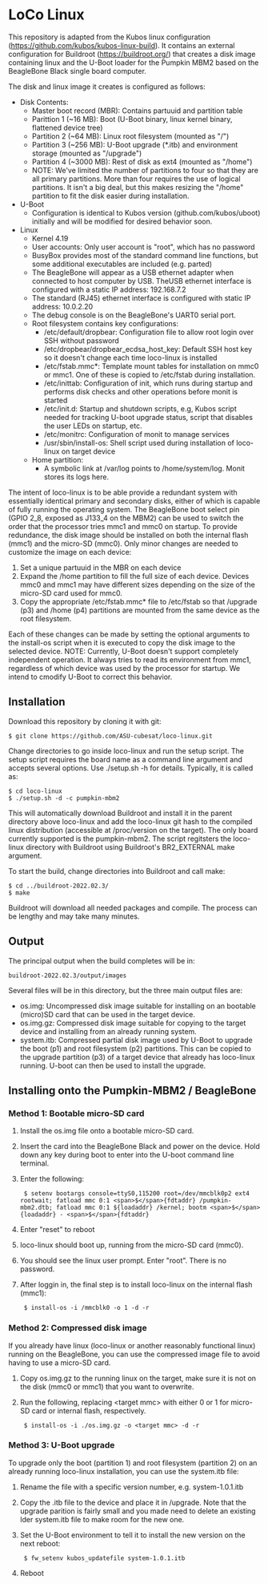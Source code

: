 

# LoCo Linux

This repository is adapted from the Kubos linux configuration (https://github.com/kubos/kubos-linux-build).  It contains an external configuration for Buildroot (https://buildroot.org/) that creates a disk image containing linux and the U-Boot loader for the Pumpkin MBM2 based on the BeagleBone Black single board computer.  

The disk and linux image it creates is configured as follows:
* Disk Contents:
    * Master boot record (MBR):  Contains partuuid and partition table
    * Parittion 1 (~16 MB): Boot (U-Boot binary, linux kernel binary, flattened device tree)
    * Partition 2 (~64 MB): Linux root filesystem (mounted as "/")
    * Partition 3 (~256 MB): U-Boot upgrade (*.itb) and environment storage (mounted as "/upgrade")
    * Partition 4 (~3000 MB): Rest of disk as ext4 (mounted as "/home")
    * NOTE: We've limited the number of partitions to four so that they are all primary partitions.  More than four requires the use of logical partitions.  It isn't a big deal, but this makes resizing the "/home" partition to fit the disk easier during installation.
* U-Boot
    * Configuration is identical to Kubos version (github.com/kubos/uboot) initially and will be modified for desired behavior soon.
* Linux 
    * Kernel 4.19
    * User accounts:  Only user account is "root", which has no password
    * BusyBox provides most of the standard command line functions, but some additional executables are included (e.g. parted)
    * The BeagleBone will appear as a USB ethernet adapter when connected to host computer by USB.  TheUSB ethernet interface is configured with a static IP address: 192.168.7.2
    * The standard (RJ45) ethernet interface is configured with static IP address: 10.0.2.20
    * The debug console is on the BeagleBone's UART0 serial port.
    * Root filesystem contains key configurations:
        * /etc/default/dropbear: Configuration file to allow root login over SSH without password
        * /etc/dropbear/dropbear_ecdsa_host_key: Default SSH host key so it doesn't change each time loco-linux is installed
        * /etc/fstab.mmc*: Template mount tables for installation on mmc0 or mmc1.  One of these is copied to /etc/fstab during installation. 
        * /etc/inittab: Configuration of init, which runs during startup and performs disk checks and other operations before monit is started
        * /etc/init.d:  Startup and shutdown scripts, e.g, Kubos script needed for tracking U-boot upgrade status, script that disables the user LEDs on startup, etc.
        * /etc/monitrc: Configuration of monit to manage services
        * /usr/sbin/install-os: Shell script used during installation of loco-linux on target device
    * Home partition:
        * A symbolic link at /var/log points to /home/system/log.  Monit stores its logs here.

The intent of loco-linux is to be able provide a redundant system with essentially identical primary and secondary disks, either of which is capable of fully running the operating system.  The BeagleBone boot select pin (GPIO 2_8, exposed as J133_4 on the MBM2) can be used to switch the order that the processor tries mmc1 and mmc0 on startup.  To provide redundance, the disk image should be installed on both the internal flash (mmc1) and the micro-SD (mmc0).  Only minor changes are needed to customize the image on each device:

1. Set a unique partuuid in the MBR on each device
2. Expand the /home partition to fill the full size of each device.  Devices mmc0 and mmc1 may have different sizes depending on the size of the micro-SD card used for mmc0.
3. Copy the appropriate /etc/fstab.mmc* file to /etc/fstab so that /upgrade (p3) and /home (p4) partitions are mounted from the same device as the root filesystem.

Each of these changes can be made by setting the optional arguments to the install-os script when it is executed to copy the disk image to the selected device.  NOTE:  Currently, U-Boot doesn't support completely independent operation.  It always tries to read its environment from mmc1, regardless of which device was used by the processor for startup.  We intend to cmodify U-Boot to correct this behavior.

## Installation 

Download this repository by cloning it with git:

    $ git clone https://github.com/ASU-cubesat/loco-linux.git
    
Change directories to go inside loco-linux and run the setup script.  The setup script requires the board name as a command line argument and accepts several options.  Use ./setup.sh -h for details.  Typically, it is called as:

    $ cd loco-linux
    $ ./setup.sh -d -c pumpkin-mbm2
    
This will automatically download Buildroot and install it in the parent directory above loco-linux and add the loco-linux git hash to the compiled linux distribution (accessible at /proc/version on the target).   The only board currently supported is the pumpkin-mbm2.   The script regitsters the loco-linux directory with Buildroot using Buildroot's BR2_EXTERNAL make argument.

To start the build, change directories into Buildroot and call make:

    $ cd ../buildroot-2022.02.3/
    $ make
    
Buildroot will download all needed packages and compile.  The process can be lengthy and may take many minutes.

## Output

The principal output when the build completes will be in:

    buildroot-2022.02.3/output/images
    
Several files will be in this directory, but the three main output files are:

* os.img: Uncompressed disk image suitable for installing on an bootable (micro)SD card that can be used in the target device.
* os.img.gz: Compressed disk image suitable for copying to the target device and installing from an already running system.
* system.itb: Compressed partial disk image used by U-Boot to upgrade the boot (p1) and root filesystem (p2) partitions.  This can be copied to the upgrade partition (p3) of a target device that already has loco-linux running.  U-boot can then be used to install the upgrade.  
    
## Installing onto the Pumpkin-MBM2 / BeagleBone

### Method 1: Bootable micro-SD card

1. Install the os.img file onto a bootable micro-SD card.
2. Insert the card into the BeagleBone Black and power on the device.  Hold down any key during boot to enter into the U-boot command line terminal.
3. Enter the following:

        $ setenv bootargs console=ttyS0,115200 root=/dev/mmcblk0p2 ext4 rootwait; fatload mmc 0:1 <span>$</span>{fdtaddr} /pumpkin-mbm2.dtb; fatload mmc 0:1 ${loadaddr} /kernel; bootm <span>$</span>{loadaddr} - <span>$</span>{fdtaddr}
    
4. Enter "reset" to reboot 
5. loco-linux should boot up, running from the micro-SD card (mmc0).  
6. You should see the linux user prompt.  Enter "root".  There is no password.
7. After loggin in, the final step is to install loco-linux on the internal flash (mmc1): 

        $ install-os -i /mmcblk0 -o 1 -d -r 

### Method 2: Compressed disk image

If you already have linux (loco-linux or another reasonably functional linux) running on the BeagleBone, you can use the compressed image file to avoid having to use a micro-SD card.  

1. Copy os.img.gz to the running linux on the target, make sure it is not on the disk (mmc0 or mmc1) that you want to overwrite.
2. Run the following, replacing \<target mmc\> with either 0 or 1 for micro-SD card or internal flash, respectively.
    
        $ install-os -i ./os.img.gz -o <target mmc> -d -r 
        
### Method 3: U-Boot upgrade

To upgrade only the boot (partition 1) and root filesystem (partition 2) on an already running loco-linux installation, you can use the system.itb file:

1. Rename the file with a specific version number, e.g. system-1.0.1.itb
2. Copy the .itb file to the device and place it in /upgrade.  Note that the upgrade parition is fairly small and you made need to delete an existing lder system.itb file to make room for the new one.  
3. Set the U-Boot environment to tell it to install the new version on the next reboot:

        $ fw_setenv kubos_updatefile system-1.0.1.itb

4. Reboot
  
##   

